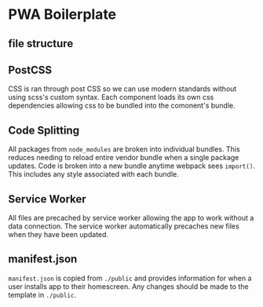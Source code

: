 # PWA Boilerplate

## file structure

## PostCSS
CSS is ran through post CSS so we can use modern standards without using scss's custom syntax.  Each component loads its own css dependencies allowing css to be bundled into the comonent's bundle.

## Code Splitting
All packages from `node_modules` are broken into individual bundles.  This reduces needing to reload entire vendor bundle when a single package updates.  Code is broken into a new bundle anytime webpack sees `import()`.  This includes any style associated with each bundle.

## Service Worker
All files are precached by service worker allowing the app to work without a data connection.  The service worker automatically precaches new files when they have been updated.

## manifest.json
`manifest.json` is copied from `./public` and provides information for when a user installs app to their homescreen.  Any changes should be made to the template in `./public`.